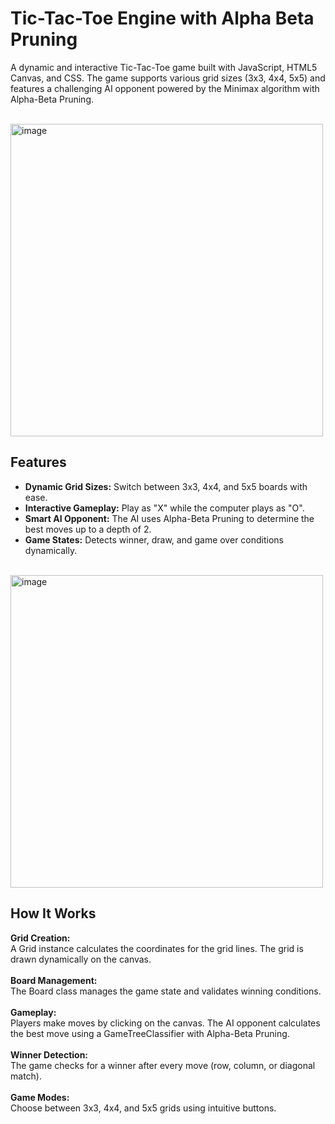 <h1>Tic-Tac-Toe Engine with Alpha Beta Pruning</h1>

<p>A dynamic and interactive Tic-Tac-Toe game built with JavaScript, HTML5 Canvas, and CSS. The game supports various grid sizes (3x3, 4x4, 5x5) 
  and features a challenging AI opponent powered by the Minimax algorithm with Alpha-Beta Pruning.</p>
  
<br/>

<img width="500" alt="image" src="https://github.com/user-attachments/assets/22c6038b-f05e-4a57-b621-93cecd0827f7" />

<br/>

<h2>Features</h2>
<ul>
  <li><b>Dynamic Grid Sizes:</b> Switch between 3x3, 4x4, and 5x5 boards with ease.</li>
  <li><b>Interactive Gameplay:</b> Play as "X" while the computer plays as "O".</li>
  <li><b>Smart AI Opponent:</b> The AI uses Alpha-Beta Pruning to determine the best moves up to a depth of 2.</li>
  <li><b>Game States:</b> Detects winner, draw, and game over conditions dynamically.</li>
</ul>

<br/>

<img width="500" alt="image" src="https://github.com/user-attachments/assets/1a54f11b-6912-4618-9ff0-d809db3e3695" />

<br/>

<h2>How It Works</h2>
<b>Grid Creation:</b> <br/>
A Grid instance calculates the coordinates for the grid lines. The grid is drawn dynamically on the canvas.
<br/> <br/>
<b>Board Management:</b> <br/>
The Board class manages the game state and validates winning conditions. 
<br/> <br/>
<b>Gameplay:</b> <br/>
Players make moves by clicking on the canvas.
The AI opponent calculates the best move using a GameTreeClassifier with Alpha-Beta Pruning. 
<br/> <br/>
<b>Winner Detection:</b> <br/>
The game checks for a winner after every move (row, column, or diagonal match). 
<br/> <br/>
<b>Game Modes:</b> <br/>
Choose between 3x3, 4x4, and 5x5 grids using intuitive buttons.
